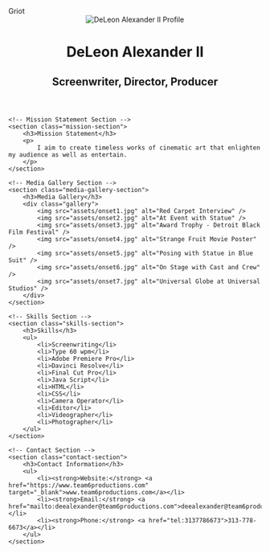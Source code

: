 <Head>Griot</Head>
<!DOCTYPE html>
<html lang="en">
<head>
    <meta charset="UTF-8">
    <meta name="viewport" content="width=device-width, initial-scale=1.0">
    <title>DeLeon Alexander II | Portfolio</title>
    <link rel="stylesheet" href="styles.css">
</head>
<body>
    <!-- Header Section -->
    <header class="header-section">
        <img src="assets/header-photo.jpg" alt="DeLeon Alexander II Profile" class="header-photo"/>
        <h1 class="name">DeLeon Alexander II</h1>
        <h2 class="titles">Screenwriter, Director, Producer</h2>
    </header>

    <!-- Mission Statement Section -->
    <section class="mission-section">
        <h3>Mission Statement</h3>
        <p>
            I aim to create timeless works of cinematic art that enlighten my audience as well as entertain.
        </p>
    </section>

    <!-- Media Gallery Section -->
    <section class="media-gallery-section">
        <h3>Media Gallery</h3>
        <div class="gallery">
            <img src="assets/onset1.jpg" alt="Red Carpet Interview" />
            <img src="assets/onset2.jpg" alt="At Event with Statue" />
            <img src="assets/onset3.jpg" alt="Award Trophy - Detroit Black Film Festival" />
            <img src="assets/onset4.jpg" alt="Strange Fruit Movie Poster" />
            <img src="assets/onset5.jpg" alt="Posing with Statue in Blue Suit" />
            <img src="assets/onset6.jpg" alt="On Stage with Cast and Crew" />
            <img src="assets/onset7.jpg" alt="Universal Globe at Universal Studios" />
        </div>
    </section>

    <!-- Skills Section -->
    <section class="skills-section">
        <h3>Skills</h3>
        <ul>
            <li>Screenwriting</li>
            <li>Type 60 wpm</li>
            <li>Adobe Premiere Pro</li>
            <li>Davinci Resolve</li>
            <li>Final Cut Pro</li>
            <li>Java Script</li>
            <li>HTML</li>
            <li>CSS</li>
            <li>Camera Operator</li>
            <li>Editor</li>
            <li>Videographer</li>
            <li>Photographer</li>
        </ul>
    </section>

    <!-- Contact Section -->
    <section class="contact-section">
        <h3>Contact Information</h3>
        <ul>
            <li><strong>Website:</strong> <a href="https://www.team6productions.com" target="_blank">www.team6productions.com</a></li>
            <li><strong>Email:</strong> <a href="mailto:deealexander@team6productions.com">deealexander@team6productions.com</a></li>
            <li><strong>Phone:</strong> <a href="tel:3137786673">313-778-6673</a></li>
        </ul>
    </section>
</body>
</html>
